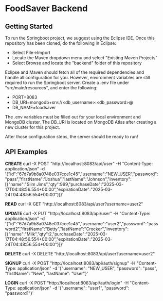 # FoodSaver Backend
## Getting Started
To run the Springboot project, we suggest using the Eclipse IDE. Once this repository has been cloned, do the following in Eclipse:
- Select File->Import
- Locate the Maven dropdown menu and select "Existing Maven Projects"
- Select Browse and locate the "backend" folder of this repository

Eclipse and Maven should fetch all of the required dependencies and handle all configuration for you. However, environment variables are still required to run the Springboot server.
Create a .env file under "src/main/resources", and enter the following:
- PORT=8083
- DB_URI=mongodb+srv://<db_username>:<db_password>@<cluster>
- DB_NAME=foodsaver

The .env variables must be filled out for your local environment and MongoDB cluster. The DB_URI is located on MongoDB Atlas after creating a new cluster for this project.

After those configuration steps, the server should be ready to run!

## API Examples
**CREATE**
curl -X POST "http://localhost:8083/api/user" -H "Content-Type: application/json" -d '{"id":"67d7a9b8a0748e037cce1c45","username":"NEW_USER","password":"pass","firstName":"Joshua","lastName":"Johnson","inventory":[{"name":"Slim Jims","qty":999,"purchaseDate":"2025-03-17T04:48:56.554+00:00","expirationDate":"2025-03-24T04:48:56.554+00:00"}]}'

**READ**
curl -X GET "http://localhost:8083/api/user?username=user2"

**UPDATE**
curl -X PUT "http://localhost:8083/api/user" -H "Content-Type: application/json" -d '{"id":"67d7a9b8a0748e037cce1c45","username":"user2","password":"password2","firstName":"Betty","lastName":"Crocker","inventory":[{"name":"Milk","qty":2,"purchaseDate":"2025-03-17T04:48:56.554+00:00","expirationDate":"2025-03-24T04:48:56.554+00:00"}]}'

**DELETE**
curl -X DELETE "http://localhost:8083/api/user?username=user2"

**SIGNUP**
curl -X POST "http://localhost:8083/api/auth/signup" -H "Content-Type: application/json" -d '{"username": "NEW_USER", "password": "pass", "firstName": "New", "lastName": "User"}'

**LOGIN**
curl -X POST "http://localhost:8083/api/auth/login" -H "Content-Type: application/json" -d '{"username": "user1", "password": "password1"}'